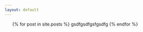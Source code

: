 ```yaml
---
layout: default
---
```



<ul>
  {% for post in site.posts %}
    gsdfgsdfgsfgsdfg
  {% endfor %}
</ul>